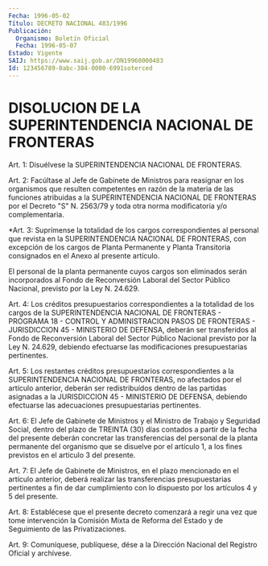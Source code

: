 ```yaml
---
Fecha: 1996-05-02
Título: DECRETO NACIONAL 483/1996
Publicación:
  Organismo: Boletín Oficial
  Fecha: 1996-05-07
Estado: Vigente
SAIJ: https://www.saij.gob.ar/DN19960000483
Id: 123456789-0abc-384-0000-6991soterced
---
```

# DISOLUCION DE LA SUPERINTENDENCIA NACIONAL DE FRONTERAS

<a id="1"></a>
Art. 1: Disuélvese la SUPERINTENDENCIA  NACIONAL DE FRONTERAS.

<a id="2"></a>
Art. 2: Facúltase al Jefe de Gabinete de Ministros  para reasignar en los organismos que resulten competentes en razón de  la  materia de  las  funciones  atribuidas  a  la  SUPERINTENDENCIA NACIONAL DE FRONTERAS por el Decreto "S" N. 2563/79 y toda otra norma modificatoria y/o complementaria.

<a id="3"></a>
*Art. 3: Suprímense la totalidad de los cargos  correspondientes al personal  que revista en la SUPERINTENDENCIA NACIONAL DE FRONTERAS, con excepción de los cargos de Planta Permanente y Planta Transitoria consignados en el Anexo al presente artículo.

El personal de la planta permanente cuyos cargos son eliminados serán  incorporados al Fondo de  Reconversión  Laboral  del  Sector Público Nacional, previsto por la Ley N. 24.629.

<a id="4"></a>
Art.  4:  Los  créditos  presupuestarios  correspondientes a  la totalidad   de  los  cargos  de  la  SUPERINTENDENCIA  NACIONAL  DE FRONTERAS - PROGRAMA  18 -  CONTROL  Y  ADMINISTRACION  PASOS  DE FRONTERAS  -  JURISDICCION  45 - MINISTERIO DE DEFENSA, deberán ser transferidos al Fondo de Reconversión  Laboral  del  Sector Público Nacional  previsto  por  la  Ley N. 24.629, debiendo efectuarse  las modificaciones presupuestarias pertinentes.

<a id="5"></a>
Art. 5: Los restantes créditos  presupuestarios correspondientes a la  SUPERINTENDENCIA NACIONAL DE FRONTERAS,  no  afectados  por  el artículo   anterior,  deberán  ser  redistribuídos  dentro  de  las partidas asignadas  a  la  JURISDICCION 45 - MINISTERIO DE DEFENSA, debiendo  efectuarse las adecuaciones  presupuestarias  pertinentes.

<a id="6"></a>
Art. 6: El  Jefe de Gabinete de Ministros y el Ministro de Trabajo y Seguridad Social,  dentro del plazo de TREINTA (30) días contados a partir de la fecha del presente deberán concretar las transferencias del personal  de  la planta permanente del organismo que se disuelve por el artículo 1,  a  los  fines  previstos  en el artículo 3 del presente.

<a id="7"></a>
Art.  7: El Jefe de Gabinete de Ministros, en el plazo mencionado en  el  artículo   anterior,  deberá  realizar  las  transferencias presupuestarias pertinentes  a  fin  de  dar  cumplimiento  con  lo dispuesto por los artículos 4 y 5 del presente.

<a id="8"></a>
Art.  8: Establécese que el presente decreto comenzará  a regir una vez que tome intervención la Comisión Mixta de Reforma del Estado y de Seguimiento de las Privatizaciones.

<a id="9"></a>
Art. 9: Comuníquese, publíquese, dése a la Dirección Nacional del Registro  Oficial  y  archívese.